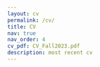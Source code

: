 ```yaml
---
layout: cv
permalink: /cv/
title: CV
nav: true
nav_order: 4
cv_pdf: CV_Fall2023.pdf
description: most recent cv
---
```

